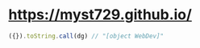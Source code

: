 # https://myst729.github.io/

```js
({}).toString.call(dg) // "[object WebDev]"
```

<!--
sudo gem install bundler
sudo bundler install
bundle exec jekyll serve --livereload
-->
